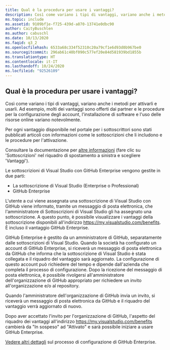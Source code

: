 ```yaml
---
title: Qual è la procedura per usare i vantaggi?
description: Così come variano i tipi di vantaggi, variano anche i metodi per attivarli e usarli. Ad esempio, molti dei vantaggi sono offerti dai...
ms.topic: include
ms.assetid: 9109bf1e-f725-439d-a870-13741e0dbc90
author: CaityBuschlen
ms.author: cabuschl
ms.date: 10/13/2020
ms.faqid: q3_2
ms.openlocfilehash: 6533a68c334f52310c20a79cf1e6d93d0b967be0
ms.sourcegitcommit: 296ab61c40bf090c577ef20e84d581939bd1855b
ms.translationtype: HT
ms.contentlocale: it-IT
ms.lasthandoff: 10/24/2020
ms.locfileid: "92526109"
---
```

## <a name="how-do-i-use-my-benefits"></a>Qual è la procedura per usare i vantaggi?

Così come variano i tipi di vantaggi, variano anche i metodi per attivarli e usarli. Ad esempio, molti dei vantaggi sono offerti dai partner e le procedure per la configurazione degli account, l'installazione di software e l'uso delle risorse online variano notevolmente.

Per ogni vantaggio disponibile nel portale per i sottoscrittori sono stati pubblicati articoli con informazioni come le sottoscrizioni che li includono e le procedure per l'attivazione.

Consultare la documentazione per [altre informazioni](https://docs.microsoft.com/visualstudio/subscriptions/whats-new-in-subscriptions) (fare clic su 'Sottoscrizioni' nel riquadro di spostamento a sinistra e scegliere 'Vantaggi').

Le sottoscrizioni di Visual Studio con GitHub Enterprise vengono gestite in due parti:  
- La sottoscrizione di Visual Studio (Enterprise o Professional)  
- GitHub Enterprise  

L'utente a cui viene assegnata una sottoscrizione di Visual Studio con GitHub viene informato, tramite un messaggio di posta elettronica, che l'amministratore di Sottoscrizioni di Visual Studio gli ha assegnato una sottoscrizione. A questo punto, è possibile visualizzare i vantaggi della sottoscrizione disponibili all'indirizzo <https://my.visualstudio.com/benefits>. È incluso il vantaggio GitHub Enterprise. 

GitHub Enterprise è gestito da un amministratore di GitHub, separatamente dalle sottoscrizioni di Visual Studio. Quando la società ha configurato un account di GitHub Enterprise, si riceverà un messaggio di posta elettronica da GitHub che informa che la sottoscrizione di Visual Studio è stata collegata e il riquadro del vantaggio sarà aggiornato. La configurazione di questo account può richiedere del tempo e dipende dall'azienda che completa il processo di configurazione. Dopo la ricezione del messaggio di posta elettronica, è possibile rivolgersi all'amministratore dell'organizzazione di GitHub appropriato per richiedere un invito all'organizzazione e/o al repository. 

Quando l'amministratore dell'organizzazione di GitHub invia un invito, si riceverà un messaggio di posta elettronica da GitHub e il riquadro del vantaggio verrà aggiornato di nuovo. 

Dopo aver accettato l'invito per l'organizzazione di GitHub, l'aspetto del riquadro dei vantaggi all'indirizzo <https://my.visualstudio.com/benefits> cambierà da "In sospeso" ad "Attivato" e sarà possibile iniziare a usare GitHub Enterprise. 

[Vedere altri dettagli](https://docs.microsoft.com/visualstudio/subscriptions/access-github) sul processo di configurazione di GitHub Enterprise. 
